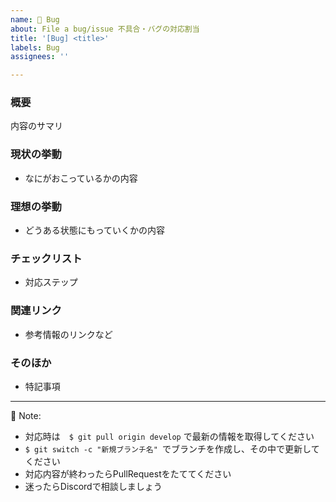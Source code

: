 ```yaml
---
name: 🐞 Bug
about: File a bug/issue 不具合・バグの対応割当
title: '[Bug] <title>'
labels: Bug
assignees: ''

---
```


<!--
Note: Please search to see if an issue already exists for the bug you encountered.
-->

### 概要
内容のサマリ

### 現状の挙動
- なにがおこっているかの内容
  
### 理想の挙動
- どうある状態にもっていくかの内容
  
### チェックリスト
- 対応ステップ  
 
### 関連リンク
- 参考情報のリンクなど

### そのほか
- 特記事項

***
  
🔔 Note:
- 対応時は　`$ git pull origin develop` で最新の情報を取得してください
- `$ git switch -c "新規ブランチ名" `でブランチを作成し、その中で更新してください
- 対応内容が終わったらPullRequestをたててください
- 迷ったらDiscordで相談しましょう

<!-- A concise description of what you're experiencing. -->
